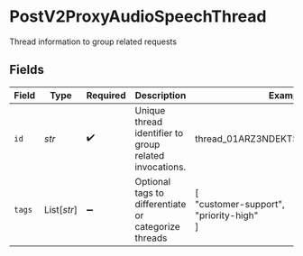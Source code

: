 # PostV2ProxyAudioSpeechThread

Thread information to group related requests


## Fields

| Field                                                  | Type                                                   | Required                                               | Description                                            | Example                                                |
| ------------------------------------------------------ | ------------------------------------------------------ | ------------------------------------------------------ | ------------------------------------------------------ | ------------------------------------------------------ |
| `id`                                                   | *str*                                                  | :heavy_check_mark:                                     | Unique thread identifier to group related invocations. | thread_01ARZ3NDEKTSV4RRFFQ69G5FAV                      |
| `tags`                                                 | List[*str*]                                            | :heavy_minus_sign:                                     | Optional tags to differentiate or categorize threads   | [<br/>"customer-support",<br/>"priority-high"<br/>]    |